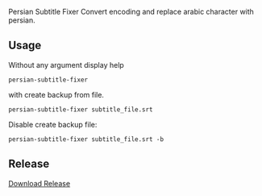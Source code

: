 Persian Subtitle Fixer
Convert encoding and replace arabic character with persian.

## Usage
Without any argument display help
```shell
persian-subtitle-fixer
```
with create backup from file.
```shell
persian-subtitle-fixer subtitle_file.srt
```
Disable create backup file:
```shell
persian-subtitle-fixer subtitle_file.srt -b
```

## Release
[Download Release](https://github.com/parsa-kafi/persian-subtitle-fixer/releases)